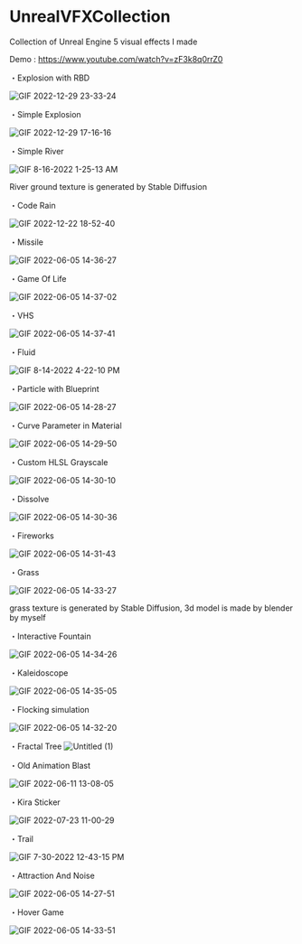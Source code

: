 # UnrealVFXCollection
Collection of Unreal Engine 5 visual effects I made

Demo : https://www.youtube.com/watch?v=zF3k8q0rrZ0



・Explosion with RBD

![GIF 2022-12-29 23-33-24](https://user-images.githubusercontent.com/26865534/209968109-53f7350a-5a6d-4305-abb0-f6ad10274f37.gif)

・Simple Explosion

![GIF 2022-12-29 17-16-16](https://user-images.githubusercontent.com/26865534/209923453-b1bbfc14-630e-4022-9087-23269cb9c8ed.gif)


・Simple River

![GIF 8-16-2022 1-25-13 AM](https://user-images.githubusercontent.com/26865534/184685023-be1ce96d-e2ca-4a8d-ad38-717ecd40853e.gif)

River ground texture is generated by Stable Diffusion

・Code Rain

![GIF 2022-12-22 18-52-40](https://user-images.githubusercontent.com/26865534/209107858-a71147f8-e45b-4c05-98f1-410f0ef25ed2.gif)


・Missile

![GIF 2022-06-05 14-36-27](https://user-images.githubusercontent.com/26865534/172037184-90f799d0-c533-4ac8-a842-07c67c9831ae.gif)


・Game Of Life

![GIF 2022-06-05 14-37-02](https://user-images.githubusercontent.com/26865534/172037191-f5b403d3-c1e9-422c-958f-40de224fe280.gif)

・VHS

![GIF 2022-06-05 14-37-41](https://user-images.githubusercontent.com/26865534/172037200-e1bb6c1e-1446-415d-90e9-b06e53abe065.gif)


・Fluid

![GIF 8-14-2022 4-22-10 PM](https://user-images.githubusercontent.com/26865534/184528674-ac09db96-c7f9-4882-81ca-96d5bbf1c46d.gif)


・Particle with Blueprint

![GIF 2022-06-05 14-28-27](https://user-images.githubusercontent.com/26865534/172036986-45c4cf41-49be-4ff3-91ce-4d3573c029b7.gif)



・Curve Parameter in Material

![GIF 2022-06-05 14-29-50](https://user-images.githubusercontent.com/26865534/172037080-39d726db-2da3-4e0b-9526-2786aa1d0d6f.gif)

・Custom HLSL Grayscale

![GIF 2022-06-05 14-30-10](https://user-images.githubusercontent.com/26865534/172037084-d85faa84-21b6-4982-aecf-1104de76efa0.gif)

・Dissolve

![GIF 2022-06-05 14-30-36](https://user-images.githubusercontent.com/26865534/172037109-bbbb0c7e-486e-4fcd-aba9-d9ed37987524.gif)



・Fireworks

![GIF 2022-06-05 14-31-43](https://user-images.githubusercontent.com/26865534/172037116-250d53b6-e3d8-49cd-8026-d1371cf81cf6.gif)



・Grass

![GIF 2022-06-05 14-33-27](https://user-images.githubusercontent.com/26865534/172037139-bf388b4d-1417-4c47-92ff-1f2ad3fe8165.gif)

grass texture is generated by Stable Diffusion, 3d model is made by blender by myself

・Interactive Fountain

![GIF 2022-06-05 14-34-26](https://user-images.githubusercontent.com/26865534/172037160-77aaf19f-4da4-4788-84b7-f29e01843113.gif)

・Kaleidoscope

![GIF 2022-06-05 14-35-05](https://user-images.githubusercontent.com/26865534/172037178-07b717ae-60f8-4399-a76c-7e8ffc590d75.gif)


・Flocking simulation

![GIF 2022-06-05 14-32-20](https://user-images.githubusercontent.com/26865534/172037121-bf8726c9-1857-4c7e-bd12-89484387cab5.gif)

・Fractal Tree
![Untitled (1)](https://user-images.githubusercontent.com/26865534/184122956-739635ec-f59e-4531-951f-212ae1ac5c0a.jpg)


・Old Animation Blast

![GIF 2022-06-11 13-08-05](https://user-images.githubusercontent.com/26865534/173171975-689b0652-88c8-4b2c-8d16-5574fba3bb8f.gif)

・Kira Sticker

![GIF 2022-07-23 11-00-29](https://user-images.githubusercontent.com/26865534/180586787-07d4a81c-e826-4366-8ae8-f2cf07d2c09c.gif)

・Trail

![GIF 7-30-2022 12-43-15 PM](https://user-images.githubusercontent.com/26865534/181871181-18956426-4502-4dfb-bbec-bd73db9144ea.gif)

・Attraction And Noise

![GIF 2022-06-05 14-27-51](https://user-images.githubusercontent.com/26865534/172036970-7baf1086-6683-4b44-a89b-68f629da830f.gif)



・Hover Game

![GIF 2022-06-05 14-33-51](https://user-images.githubusercontent.com/26865534/172037146-300e5346-738e-410b-a11f-859e663edcb4.gif)
